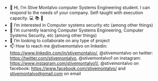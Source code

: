 - 👋 Hi, I’m Stive Montalvo computer Systems Engineering student. I can respond to the needs of your company. Self-taught with execution capacity. 💻 📚 💼 
- 👀 I’m interested in Computer systems security etc (among other things)
- 🌱 I’m currently learning Computer Systems Engineering, Computer Systems Security, etc (among other things)
- 💞️ I’m looking to collaborate on any type of project
- 📫 How to reach me @stivemontalvo on linkedin: https://www.linkedin.com/in/stivemontalvo/, @stivemontalvo on twitter: https://twitter.com/stivemontalvo, @stivemontalvo1 on instagram: https://www.instagram.com/stivemontalvo1/, @stivemontalvo on facebook: https://www.facebook.com/stivemontalvo/ and stivemontalvo@gmail.com on email

<!---
stivemontalvo1/stivemontalvo1 is a ✨ special ✨ repository because its `README.md` (this file) appears on your GitHub profile.
You can click the Preview link to take a look at your changes.
--->
